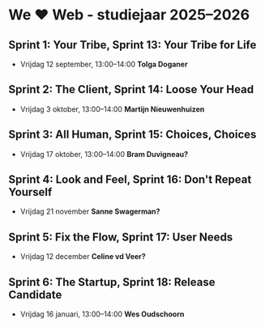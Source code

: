 # We ♥ Web - studiejaar 2025–2026

## Sprint 1: Your Tribe, Sprint 13: Your Tribe for Life
- Vrijdag 12 september, 13:00–14:00
**Tolga Doganer**

## Sprint 2: The Client, Sprint 14: Loose Your Head
- Vrijdag 3 oktober, 13:00–14:00
**Martijn Nieuwenhuizen**

## Sprint 3: All Human, Sprint 15: Choices, Choices
- Vrijdag 17 oktober, 13:00–14:00
**Bram Duvigneau?**

## Sprint 4: Look and Feel, Sprint 16: Don't Repeat Yourself
- Vrijdag 21 november
**Sanne Swagerman?**

## Sprint 5: Fix the Flow, Sprint 17: User Needs
- Vrijdag 12 december
**Celine vd Veer?**

## Sprint 6: The Startup, Sprint 18: Release Candidate
- Vrijdag 16 januari, 13:00–14:00
**Wes Oudschoorn**

<!--
## Sprint 7: Connect Your Tribe, Sprint 19: Free Space
- Vrijdag 14 februari, WBH 01B17, 
**TBD**

## Sprint 8: Server-Side Rendering, Sprint 19: Free Space
- Vrijdag 7 maart, WBH 01B17, 
**TBD**

## Sprint 9: The Web is for Everyone, Sprint 19: Free Space
- Vrijdag 28 maart, WBH 01B17, 
**TBD**
  
## Sprint 10: User Experience, Sprint 20: Meesterproef
- Vrijdag 25 april, WBH 01B17, 
**TBD**

## Sprint 11: Pleasurable UI, Sprint 20: Meesterproef
- Vrijdag 23 mei, WBH 01B17, 
**TBD**

## Sprint 12: Proof of Concept, Sprint 20: Meesterproef
- Vrijdag 13 juni, WBH 01B17
**TBD**
-->